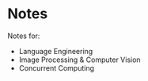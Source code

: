 # Notes

Notes for:

- Language Engineering
- Image Processing & Computer Vision
- Concurrent Computing
